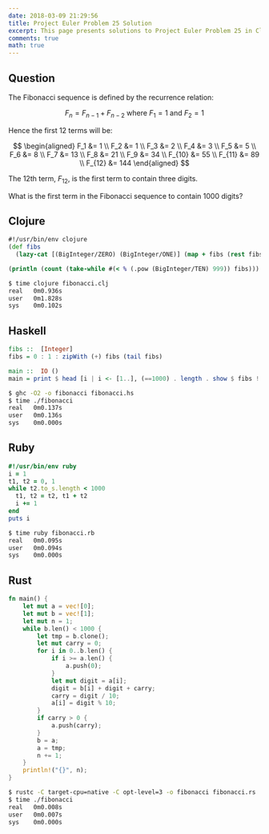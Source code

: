 ```yaml
---
date: 2018-03-09 21:29:56
title: Project Euler Problem 25 Solution
excerpt: This page presents solutions to Project Euler Problem 25 in Clojure, Haskell, Ruby and Rust.
comments: true
math: true
---
```



## Question

The Fibonacci sequence is defined by the recurrence relation:

$$F_n = F_{n-1} + F_{n-2} \text{ where } F_1 = 1 \text{ and } F_2 = 1$$

Hence the first 12 terms will be:

$$
\begin{aligned}
F_1 &= 1 \\
F_2 &= 1 \\
F_3 &= 2 \\
F_4 &= 3 \\
F_5 &= 5 \\
F_6 &= 8 \\
F_7 &= 13 \\
F_8 &= 21 \\
F_9 &= 34 \\
F_{10} &= 55 \\
F_{11} &= 89 \\
F_{12} &= 144
\end{aligned}
$$

The 12th term, $F_{12}$, is the first term to contain three digits.

What is the first term in the Fibonacci sequence to contain 1000 digits?






## Clojure

```clojure
#!/usr/bin/env clojure
(def fibs
  (lazy-cat [(BigInteger/ZERO) (BigInteger/ONE)] (map + fibs (rest fibs))))

(println (count (take-while #(< % (.pow (BigInteger/TEN) 999)) fibs)))
```


```bash
$ time clojure fibonacci.clj
real   0m0.936s
user   0m1.828s
sys    0m0.102s
```



## Haskell

```haskell
fibs ::  [Integer]
fibs = 0 : 1 : zipWith (+) fibs (tail fibs)

main ::  IO ()
main = print $ head [i | i <- [1..], (==1000) . length . show $ fibs !! i]
```


```bash
$ ghc -O2 -o fibonacci fibonacci.hs
$ time ./fibonacci
real   0m0.137s
user   0m0.136s
sys    0m0.000s
```



## Ruby

```ruby
#!/usr/bin/env ruby
i = 1
t1, t2 = 0, 1
while t2.to_s.length < 1000
  t1, t2 = t2, t1 + t2
  i += 1
end
puts i
```


```bash
$ time ruby fibonacci.rb
real   0m0.095s
user   0m0.094s
sys    0m0.000s
```



## Rust

```rust
fn main() {
    let mut a = vec![0];
    let mut b = vec![1];
    let mut n = 1;
    while b.len() < 1000 {
        let tmp = b.clone();
        let mut carry = 0;
        for i in 0..b.len() {
            if i >= a.len() {
                a.push(0);
            }
            let mut digit = a[i];
            digit = b[i] + digit + carry;
            carry = digit / 10;
            a[i] = digit % 10;
        }
        if carry > 0 {
            a.push(carry);
        }
        b = a;
        a = tmp;
        n += 1;
    }
    println!("{}", n);
}
```


```bash
$ rustc -C target-cpu=native -C opt-level=3 -o fibonacci fibonacci.rs
$ time ./fibonacci
real   0m0.008s
user   0m0.007s
sys    0m0.000s
```


